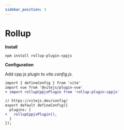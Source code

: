 ```yaml
---
sidebar_position: 3
---
```


# Rollup

**Install**

```bash npm2yarn
npm install rollup-plugin-cppjs
```

**Configuration**

Add cpp.js plugin to _vite.config.js_.

```diff
import { defineConfig } from 'vite'
import vue from '@vitejs/plugin-vue'
+ import rollupCppjsPlugin from 'rollup-plugin-cppjs'

// https://vitejs.dev/config/
export default defineConfig({
  plugins: [
+   rollupCppjsPlugin(),
  ]
});
```
